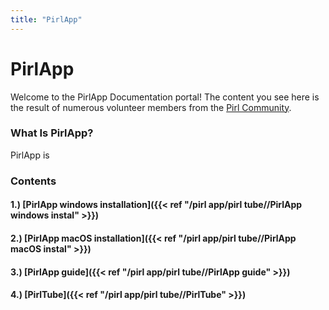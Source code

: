 ```yaml
---
title: "PirlApp"
---
```


# PirlApp

Welcome to the PirlApp Documentation portal!  The content you see here is the result of numerous volunteer members from the [Pirl Community](https://discord.gg/ZSAzcmn).

### What Is PirlApp?

PirlApp is 

### Contents

#### 1.) [PirlApp windows installation]({{< ref "/pirl app/pirl tube//PirlApp windows instal" >}})
#### 2.) [PirlApp macOS installation]({{< ref "/pirl app/pirl tube//PirlApp macOS instal" >}})
#### 3.) [PirlApp guide]({{< ref "/pirl app/pirl tube//PirlApp guide" >}})
#### 4.) [PirlTube]({{< ref "/pirl app/pirl tube//PirlTube" >}})
 

